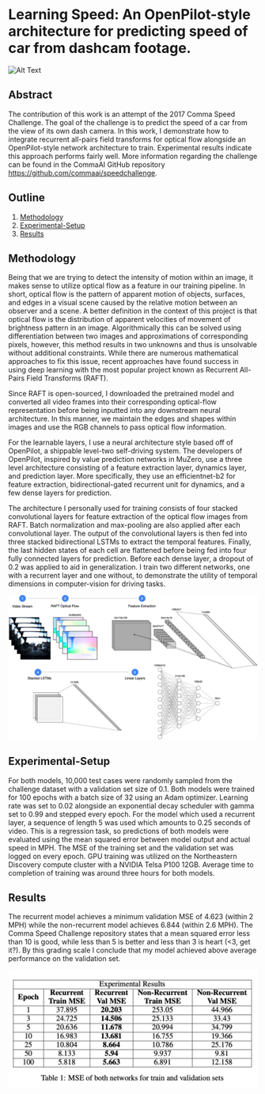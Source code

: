 # Learning Speed: An OpenPilot-style architecture for predicting speed of car from dashcam footage.

![Alt Text](https://github.com/SharifElfouly/vehicle-speed-estimation/blob/master/vis/pred_label_vis.gif)

## Abstract
The contribution of this work is an attempt of the 2017 Comma Speed Challenge. The goal of the challenge is to predict the speed of a car from the view of its own dash camera. In this work, I demonstrate how to integrate recurrent all-pairs field transforms for optical flow alongside an OpenPilot-style network architecture to train. Experimental results indicate this approach performs fairly well. More information regarding the challenge can be found in the CommaAI GitHub repository https://github.com/commaai/speedchallenge.

## Outline
1. [Methodology](#Methodology)
2. [Experimental-Setup](#Experimental-Setup)
3. [Results](#Results)

## Methodology
Being that we are trying to detect the intensity of motion within an image, it makes sense to utilize optical flow as a feature in our training pipeline. In short, optical flow is the pattern of apparent motion of objects, surfaces, and edges in a visual scene caused by the relative motion between an observer and a scene. A better definition in the context of this project is that optical flow is the distribution of apparent velocities of movement of brightness pattern in an image. Algorithmically this can be solved using differentiation between two images and approximations of corresponding pixels, however, this method results in two unknowns and thus is unsolvable without additional constraints. While there are numerous mathematical approaches to fix this issue, recent approaches have found success in using deep learning with the most popular project known as Recurrent All-Pairs Field Transforms (RAFT).

Since RAFT is open-sourced, I downloaded the pretrained model and converted all video frames into their corresponding optical-flow representation before being inputted into any downstream neural architecture. In this manner, we maintain the edges and shapes within images and use the RGB channels to pass optical flow information.

For the learnable layers, I use a neural architecture style based off of OpenPilot, a shippable level-two self-driving system. The developers of OpenPilot, inspired by value prediction networks in MuZero, use a three level architecture consisting of a feature extraction layer, dynamics layer, and prediction layer. More specifically, they use an efficientnet-b2 for feature extraction, bidirectional-gated recurrent unit for dynamics, and a few dense layers for prediction. 

The architecture I personally used for training consists of four stacked convolutional layers for feature extraction of the optical flow images from RAFT. Batch normalization and max-pooling are also applied after each convolutional layer. The output of the convolutional layers is then fed into three stacked bidirectional LSTMs to extract the temporal features. Finally, the last hidden states of each cell are flattened before being fed into four fully connected layers for prediction. Before each dense layer, a dropout of 0.2 was applied to aid in generalization. I train two different networks, one with a recurrent layer and one without, to demonstrate the utility of temporal dimensions in computer-vision for driving tasks. 

![Alt Text](https://github.com/garrett-partenza-us/CommaSpeedChallenge/blob/main/charts/CommaSpeedChallenge.jpg)

## Experimental-Setup
For both models, 10,000 test cases were randomly sampled from the challenge dataset with a validation set size of 0.1. Both models were trained for 100 epochs with a batch size of 32 using an Adam optimizer. Learning rate was set to 0.02 alongside an exponential decay scheduler with gamma set to 0.99 and stepped every epoch. For the model which used a recurrent layer, a sequence of length 5 was used which amounts to 0.25 seconds of video. This is a regression task, so predictions of both models were evaluated using the mean squared error between model output and actual speed in MPH. The MSE of the training set and the validation set was logged on every epoch. GPU training was utilized on the Northeastern Discovery compute cluster with a NVIDIA Telsa P100 12GB. Average time to completion of training was around three hours for both models.

## Results
The recurrent model achieves a minimum validation MSE of 4.623 (within 2 MPH) while the non-recurrent model achieves 6.844 (within 2.6 MPH). The Comma Speed Challenge repository states that a mean squared error less than 10 is good, while less than 5 is better and less than 3 is heart (<3, get it?). By this grading scale I conclude that my model achieved above average performance on the validation set. 

![Alt Text](https://github.com/garrett-partenza-us/CommaSpeedChallenge/blob/main/charts/csc-table.png)
